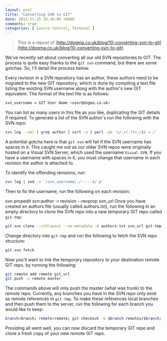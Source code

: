 ```yaml
---
layout: post
title: "Converting SVN to GIT"
date: 2012-11-25 20:36:00 +0000
comments: true
categories: [ Source Control, Terminal ]
---
```


> This is a repost of [http://dogma.co.uk/blog/10-converting-svn-to-git](http://dogma.co.uk/blog/10-converting-svn-to-git)

We've recently set about converting all our old SVN repositories to GIT. The process is quite easy thanks to the `git svn` command, but there are some gotchas. So, I'll detail the process below.

Every revision in a SVN repository has an author, these authors need to be migrated to the new GIT repository; which is done by compiling a text file listing the existing SVN username along with the author's new GIT equivalent. The format of the text file is as follows:

``` bash
svn_username = GIT User Name <user@dogma.co.uk>
```

You can list as many users in this file as you like, duplicating the GIT details if required. To generate a list of the SVN author's run the following with the SVN repo:

``` bash
svn log --xml | grep author | sort -u | perl -pe 's/.>(.?)<./$1 = /'
```

A potential gotcha here is that `git svn` will fail if the SVN username has spaces in it. This caught me out as our older SVN repos were originally hosted on a Visual SVN Server, which used the username `Visual SVN`.  If you have a username with spaces in it, you must change that username in each revision the author is attached to.

To identify the offending revisions, run:

``` bash
svn log | sed -n '/svn_username/,/-----$/ p'
```

Then to fix the username, run the following on each revision:

svn propedit svn:author -r revision --revprop svn_url
Once you have created an authors file (usually called authors.txt), run the following in an empty directory to clone the SVN repo into a new temporary GIT repo called `git-tmp`:

``` bash
git svn clone --stdlayout --no-metadata -A authors.txt svn_url git-tmp
```

Change directory into `git-tmp` and run the following to fetch the SVN repo structure:

``` bash
git svn fetch
```

Now you'll want to link the temporary repository to your destination remote GIT repo, by running the following:

``` bash
git remote add remote git_url
git push -u remote master
```

The commands above will only push the master (what was trunk) to the remote repo. Currently, any branches you have in the SVN repo only exist as remote references in `git-tmp`. To make these references local branches and then push them to the server, run the following for each branch you would like to keep:

``` bash
branch=branch; remote=remote; git checkout -b $branch remotes/$branch; git push -u $remote $branch; git checkout master
```

Providing all went well, you can now discard the temporary GIT repo and clone a fresh copy of your new remote GIT repo.